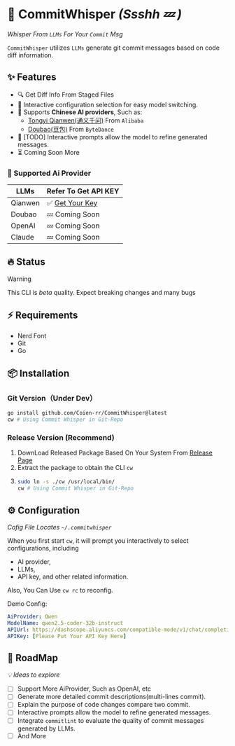 # :robot: CommitWhisper _(Ssshh 💤 )_ 

*Whisper From `LLMs` For Your `Commit` Msg*

`CommitWhisper` utilizes `LLMs` generate git commit messages based on code diff information.

## ✨ Features
- 🔍 Get Diff Info From Staged Files
- 🌈 Interactive configuration selection for easy model switching.
- 🌅 Supports **Chinese AI providers**, Such as: 
  - [Tongyi Qianwen(通义千问)](https://www.aliyun.com/product/bailian) From `Alibaba`
  - [Doubao(豆包)](https://www.volcengine.com/product/doubao) From `ByteDance`
- 💬 [TODO] Interactive prompts allow the model to refine generated messages.
- ⏳ Coming Soon More

### :jigsaw: Supported Ai Provider
| LLMs              | Refer To Get API KEY |
| ----------------- | -------------------- |
| Qianwen           | ✅ [Get Your Key](https://www.aliyun.com/product/bailian)      |
| Doubao            | 💤 Coming Soon       |
| OpenAI            | 💤 Coming Soon       |
| Claude            | 💤 Coming Soon       |

## 🔥 Status
> [!WARNING]
> This CLI is _beta_ quality. Expect breaking changes and many bugs

## ⚡️ Requirements
- Nerd Font
- Git
- Go

## 📦 Installation
### Git Version（Under Dev）
```sh
go install github.com/Coien-rr/CommitWhisper@latest
cw # Using Commit Whisper in Git-Repo
```
### Release Version (Recommend)
1. DownLoad Released Package Based On Your System From [Release Page](https://github.com/Coien-rr/CommitWhisper/releases)
2. Extract the package to obtain the CLI `cw`
3. ```sh
   sudo ln -s ./cw /usr/local/bin/
   cw # Using Commit Whisper in Git-Repo
   ```
## ⚙️ Configuration
*Cofig File Locates `~/.commitwhisper`*

When you first start `cw`, it will prompt you interactively to select configurations, including 
- AI provider,
- LLMs,
- API key,
and other related information.

Also, You Can Use `cw rc` to reconfig.

Demo Config:
```yaml
AiProvider: Qwen
ModelName: qwen2.5-coder-32b-instruct
APIUrl: https://dashscope.aliyuncs.com/compatible-mode/v1/chat/completions
APIKey: [Please Put Your API Key Here]
```

## :crystal_ball: RoadMap
*💡 Ideas to explore*
- [ ] Support More AiProvider, Such as OpenAI, etc
- [ ] Generate more detailed commit descriptions(multi-lines commit).
- [ ] Explain the purpose of code changes compare two commit.
- [ ] Interactive prompts allow the model to refine generated messages.
- [ ] Integrate `commitlint` to evaluate the quality of commit messages generated by LLMs.
- [ ] And More
